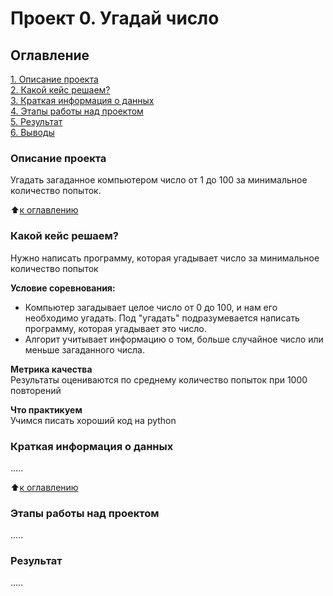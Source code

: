 # Проект 0. Угадай число

## Оглавление
[1. Описание проекта](https://github.com/LeonidZim/SkillFactory_Tasks/tree/main/project_0/README.md#Описание-проекта)  
[2. Какой кейс решаем?](https://github.com/LeonidZim/SkillFactory_Tasks/tree/main/project_0/README.md#Какой-кейс-решаем)  
[3. Краткая информация о данных](https://github.com/LeonidZim/SkillFactory_Tasks/tree/main/project_0/README.md#Краткая-информация-о-данных)  
[4. Этапы работы над проектом](https://github.com/LeonidZim/SkillFactory_Tasks/tree/main/project_0/README.md#Этапы-работы-над-проектом)  
[5. Результат](https://github.com/LeonidZim/SkillFactory_Tasks/tree/main/project_0/README.md#Результат)  
[6. Выводы](https://github.com/LeonidZim/SkillFactory_Tasks/tree/main/project_0/README.md#Выводы)

### Описание проекта
Угадать загаданное компьютером число от 1 до 100 за минимальное количество попыток.

:arrow_up:[к оглавлению](https://github.com/LeonidZim/SkillFactory_Tasks/tree/main/project_0/README.md#Оглавление)

### Какой кейс решаем?  
Нужно написать программу, которая угадывает число за минимальное количество попыток

**Условие соревнования:**
- Компьютер загадывает целое число от 0 до 100, и нам его необходимо угадать. Под "угадать" подразумевается написать программу, которая угадывает это число.
- Алгорит учитывает информацию о том, больше случайное число или меньше загаданного числа.

**Метрика качества**  
Результаты оцениваются по среднему количество попыток при 1000 повторений

**Что практикуем**  
Учимся писать хороший код на python


### Краткая информация о данных
.....

:arrow_up:[к оглавлению](https://github.com/LeonidZim/SkillFactory_Tasks/tree/main/project_0/README.md#Оглавление)


### Этапы работы над проектом
.....


### Результат
.....